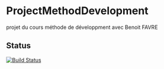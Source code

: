 ProjectMethodDevelopment
========================

projet du cours méthode de développment avec Benoit FAVRE

Status
------
[![Build Status](https://travis-ci.org/bibiLoveU/ProjectMethodDevelopment.png)](https://travis-ci.org/bibiLoveU/ProjectMethodDevelopment)
